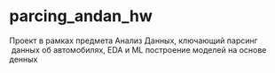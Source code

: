 # parcing_andan_hw
Проект в рамках предмета Анализ Данных, ключающий парсинг  данных об автомобилях,  EDA и ML построение моделей на основе денных
